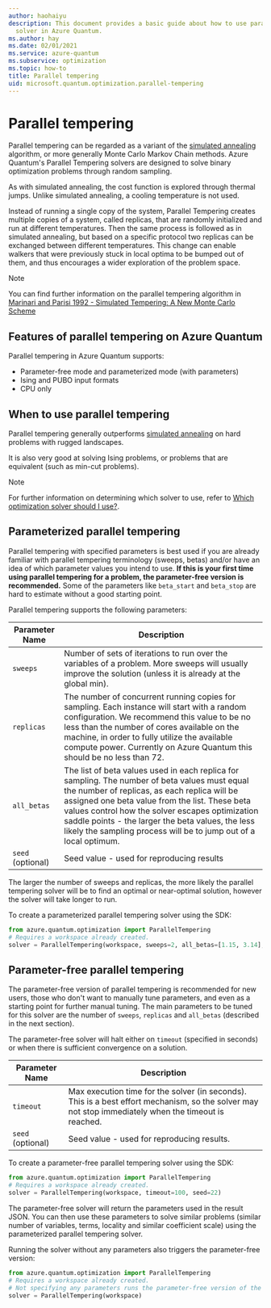```yaml
---
author: haohaiyu
description: This document provides a basic guide about how to use parallel tempering
  solver in Azure Quantum.
ms.author: hay
ms.date: 02/01/2021
ms.service: azure-quantum
ms.subservice: optimization
ms.topic: how-to
title: Parallel tempering
uid: microsoft.quantum.optimization.parallel-tempering
---
```


# Parallel tempering

Parallel tempering can be regarded as a variant of the [simulated annealing](xref:microsoft.quantum.optimization.simulated-annealing) algorithm, or more generally Monte Carlo Markov Chain methods. Azure Quantum's Parallel Tempering solvers are designed to solve binary optimization problems through random sampling.

As with simulated annealing, the cost function is explored through thermal jumps. Unlike simulated annealing, a cooling temperature is not used.

Instead of running a single copy of the system, Parallel Tempering creates multiple copies of a system, called replicas, that are randomly initialized and run at different temperatures. Then the same process is followed as in simulated annealing, but based on a specific protocol two replicas can be exchanged between different temperatures. This change can enable walkers that were previously stuck in local optima to be bumped out of them, and thus encourages a wider exploration of the problem space.

> [!NOTE]
> You can find further information on the parallel tempering algorithm in [Marinari and Parisi 1992 - Simulated Tempering: A New Monte Carlo Scheme](https://iopscience.iop.org/article/10.1209/0295-5075/19/6/002/pdf)

## Features of parallel tempering on Azure Quantum

Parallel tempering in Azure Quantum supports:

- Parameter-free mode and parameterized mode (with parameters)
- Ising and PUBO input formats
- CPU only

## When to use parallel tempering

Parallel tempering generally outperforms [simulated annealing](xref:microsoft.quantum.optimization.simulated-annealing) on hard problems with rugged landscapes.

It is also very good at solving Ising problems, or problems that are equivalent (such as min-cut problems).

> [!NOTE]
> For further information on determining which solver to use, refer to [Which optimization solver should I use?](xref:microsoft.quantum.optimization.choose-solver).

## Parameterized parallel tempering

Parallel tempering with specified parameters is best used if you are already familiar with parallel tempering terminology (sweeps, betas) and/or have an idea of which parameter values you intend to use. **If this is your first time using parallel tempering for a problem, the parameter-free version is recommended.** Some of the parameters like `beta_start` and `beta_stop` are hard to estimate without a good starting point.

Parallel tempering supports the following parameters:

| Parameter Name | Description |
|----------------|-------------|
| `sweeps` | Number of sets of iterations to run over the variables of a problem. More sweeps will usually improve the solution (unless it is already at the global min).|
| `replicas`  | The number of concurrent running copies for sampling. Each instance will start with a random configuration. We recommend this value to be no less than the number of cores available on the machine, in order to fully utilize the available compute power. Currently on Azure Quantum this should be no less than 72.|
| `all_betas` | The list of beta values used in each replica for sampling. The number of beta values must equal the number of replicas, as each replica will be assigned one beta value from the list. These beta values control how the solver escapes optimization saddle points - the larger the beta values, the less likely the sampling process will be to jump out of a local optimum.|
| `seed` (optional) | Seed value - used for reproducing results |

The larger the number of sweeps and replicas, the more likely the parallel tempering solver will be to find an optimal or near-optimal solution, however the solver will take longer to run.

To create a parameterized parallel tempering solver using the SDK:

```python
from azure.quantum.optimization import ParallelTempering
# Requires a workspace already created.
solver = ParallelTempering(workspace, sweeps=2, all_betas=[1.15, 3.14], replicas=2, seed=22)
```

## Parameter-free parallel tempering

The parameter-free version of parallel tempering is recommended for new users, those who don't want to manually tune parameters, and even as a starting point for further manual tuning. The main parameters to be tuned for this solver are the number of `sweeps`, `replicas` and `all_betas` (described in the next section).

The parameter-free solver will halt either on `timeout` (specified in seconds) or when there is sufficient convergence on a solution.

| Parameter Name | Description |
|----------------|-------------|
| `timeout` | Max execution time for the solver (in seconds). This is a best effort mechanism, so the solver may not stop immediately when the timeout is reached.|
| `seed` (optional) | Seed value - used for reproducing results. |

To create a parameter-free parallel tempering solver using the SDK:

```python
from azure.quantum.optimization import ParallelTempering
# Requires a workspace already created.
solver = ParallelTempering(workspace, timeout=100, seed=22)
```

The parameter-free solver will return the parameters used in the result JSON. You can then use these parameters to solve similar problems (similar number of variables, terms, locality and similar coefficient scale) using the parameterized parallel tempering solver.

Running the solver without any parameters also triggers the parameter-free version:

```python
from azure.quantum.optimization import ParallelTempering
# Requires a workspace already created.
# Not specifying any parameters runs the parameter-free version of the solver.
solver = ParallelTempering(workspace)
```
